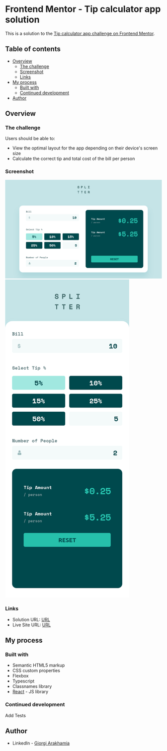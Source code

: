 # Frontend Mentor - Tip calculator app solution

This is a solution to the [Tip calculator app challenge on Frontend Mentor](https://www.frontendmentor.io/challenges/tip-calculator-app-ugJNGbJUX).

## Table of contents

- [Overview](#overview)
  - [The challenge](#the-challenge)
  - [Screenshot](#screenshot)
  - [Links](#links)
- [My process](#my-process)
  - [Built with](#built-with)
  - [Continued development](#continued-development)
- [Author](#author)

## Overview

### The challenge

Users should be able to:

- View the optimal layout for the app depending on their device's screen size
- Calculate the correct tip and total cost of the bill per person

### Screenshot

![](src/assets/desktop.png)
![](src/assets/mobile.png)

### Links

- Solution URL: [URL](https://github.com/gio-oig/tip-calculator-app)
- Live Site URL: [URL](https://gio-oig.github.io/tip-calculator-app)

## My process

### Built with

- Semantic HTML5 markup
- CSS custom properties
- Flexbox
- Typescript
- Classnames library
- [React](https://reactjs.org/) - JS library

### Continued development

Add Tests

## Author

- LinkedIn - [Giorgi Arakhamia](https://www.linkedin.com/in/giorgi-arakhamia-007289197/)
